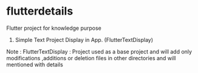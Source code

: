 # flutterdetails
Flutter project for knowledge purpose

1. Simple Text Project Display in App. (FlutterTextDisplay)

Note : FlutterTextDisplay : Project used as a base project and will add only modifications ,additions or deletion files in other directories and will mentioned with details
